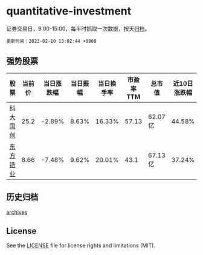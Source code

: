 # quantitative-investment

证券交易日，9:00-15:00，每半时抓取一次数据，按天[归档](archives)。

`更新时间：2023-02-10 13:02:44 +0800`

## 强势股票

|股票|当前价|当日涨跌幅|当日振幅|当日换手率|市盈率TTM|总市值|近10日涨跌幅|
|----|----|----|----|----|----|----|----|
|[科大国创](https://xueqiu.com/S/SZ300520)|25.2|-2.89%|8.63%|16.33%|57.13|62.07亿|44.58%|
|[东方锆业](https://xueqiu.com/S/SZ002167)|8.66|-7.48%|9.62%|20.01%|43.1|67.13亿|37.24%|

## 历史归档

[archives](archives)

## License

See the [LICENSE](LICENSE) file for license rights and limitations (MIT).